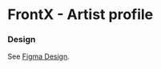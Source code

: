 # FrontX - Artist profile

### Design
See [Figma Design](https://www.figma.com/file/RXkNWpcaSpW8flNcY3x1H7/FrontX-2?node-id=0%3A1).
